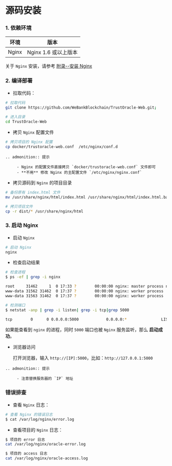 # 源码安装

### 1. 依赖环境

| 环境  | 版本               |
| ----- | ------------------ |
| Nginx | Nginx 1.6 或以上版本 |

关于 `Nginx` 安装，请参考 [附录--安装 Nginx](../../TrustOracle-Service/appendix.html#install_nginx)

### 2. 编译部署

* 拉取代码：

```Bash
# 拉取代码
git clone https://github.com/WeBankBlockchain/TrustOracle-Web.git;
    
# 进入目录
cd TrustOracle-Web
```

* 拷贝 `Nginx` 配置文件
    
```Bash
# 拷贝项目的 Nginx 配置
cp docker/trustoracle-web.conf  /etc/nginx/conf.d
```

```eval_rst
.. admonition:: 提示

     - Nginx 的配置文件直接拷贝 `docker/trustoracle-web.conf` 文件即可
     - **不用** 修改 Nginx 的主配置文件 `/etc/nginx/nginx.conf`
```

* 拷贝源码到 `Nginx` 的项目目录


```Bash
# 备份原有 index.html 文件
mv /usr/share/nginx/html/index.html /usr/share/nginx/html/index.html.back

# 拷贝项目文件
cp -r dist/* /usr/share/nginx/html
```

### 3. 启动 Nginx

* 启动 `Nginx`

```Bash
# 启动 Nginx
nginx 
```

* 检查启动结果

```Bash
# 检查进程
$ ps -ef | grep -i nginx

root     31462     1  0 17:33 ?        00:00:00 nginx: master process nginx
www-data 31562 31462  0 17:37 ?        00:00:00 nginx: worker process
www-data 31563 31462  0 17:37 ?        00:00:00 nginx: worker process

# 检测端口
$ netstat -anp | grep -i listen| grep -i tcp|grep 5000

tcp        0      0 0.0.0.0:5000            0.0.0.0:*               LISTEN      31462/nginx: master
```

如果能查看到 `nginx` 的进程，同时 `5000` 端口也被 `Nginx` 服务监听，那么 **启动成功**。

* 浏览器访问
    
    打开浏览器，输入 `http://[IP]:5000`，比如：`http://127.0.0.1:5000`

```eval_rst
.. admonition:: 提示

     - 注意替换服务器的 `IP` 地址
```

### 错误排查
* 查看 `Nginx` 日志：

```Bash
# 查看 Nginx 的错误日志
$ cat /var/log/nginx/error.log
```

* 查看项目的 `Nginx` 日志：

```Bash
$ 项目的 error 日志
cat /var/log/nginx/oracle-error.log

$ 项目的 access 日志
cat /var/log/nginx/oracle-access.log
```

